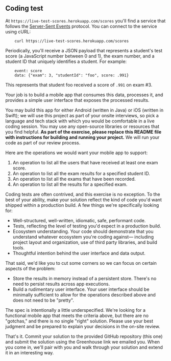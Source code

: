 ## Coding test

At `https://live-test-scores.herokuapp.com/scores` you'll find a service that follows the [Server-Sent Events](https://html.spec.whatwg.org/multipage/server-sent-events.html#server-sent-events) protocol. You can connect to the service using cURL:

        curl https://live-test-scores.herokuapp.com/scores

Periodically, you'll receive a JSON payload that represents a student's test score (a JavaScript number between 0 and 1), the exam number, and a student ID that uniquely identifies a student. For example:

        event: score
        data: {"exam": 3, "studentId": "foo", score: .991}

This represents that student foo received a score of `.991` on exam #3. 

Your job is to build a mobile app that consumes this data, processes it, and provides a simple user interface that exposes the processed results. 

You may build this app for either Android (written in Java) or iOS (written in Swift); we will use this project as part of your onsite interviews, so pick a language and tech stack with which you would be comfortable in a live coding session. You may use any open-source libraries or resources that you find helpful. **As part of the exercise, please replace this README file with instructions for building and running your project.** We will run your code as part of our review process.

Here are the operations we would want your mobile app to support:

1. An operation to list all the users that have received at least one exam score.
2. An operation to list all the exam results for a specified student ID.
3. An operation to list all the exams that have been recorded.
4. An operation to list all the results for a specified exam.

Coding tests are often contrived, and this exercise is no exception. To the best of your ability, make your solution reflect the kind of code you'd want shipped within a production build. A few things we're specifically looking for:

* Well-structured, well-written, idiomatic, safe, performant code.
* Tests, reflecting the level of testing you'd expect in a production build.
* Ecosystem understanding. Your code should demonstrate that you understand whatever ecosystem you're coding against— including project layout and organization, use of third party libraries, and build tools.
* Thoughtful intention behind the user interface and data output.

That said, we'd like you to cut some corners so we can focus on certain aspects of the problem:

* Store the results in memory instead of a persistent store. There's no need to persist results across app executions.
* Build a rudimentary user interface. Your user interface should be minimally sufficient to allow for the operations described above and does not need to be "pretty".

The spec is intentionally a little underspecified. We're looking for a functional mobile app that meets the criteria above, but there are no "gotchas," and there is no single "right" solution. Please use your best judgment and be prepared to explain your decisions in the on-site review.

That's it. Commit your solution to the provided GitHub repository (this one) and submit the solution using the Greenhouse link we emailed you. When you come in, we'll pair with you and walk through your solution and extend it in an interesting way.
